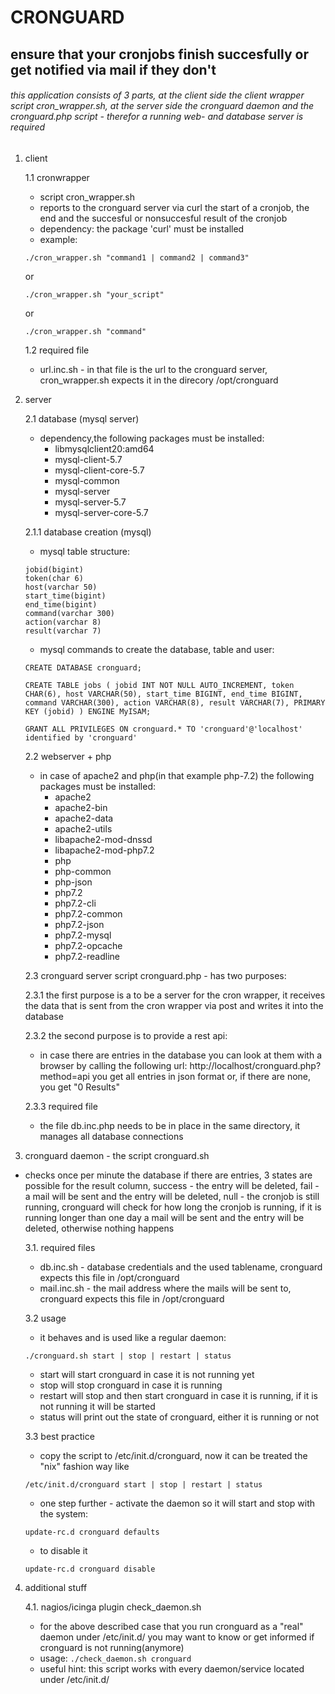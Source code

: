 # CRONGUARD
## ensure that your cronjobs finish succesfully or get notified via mail if they don't
###### this application consists of 3 parts, at the client side the client wrapper script cron_wrapper.sh, at the server side the cronguard daemon   and the cronguard.php script - therefor a running web- and database server is required 

1. client
  
    1.1 cronwrapper
    - script cron_wrapper.sh
    - reports to the cronguard server via curl the start of a cronjob, the end and the succesful or nonsuccesful result of the cronjob
    - dependency: the package 'curl' must be installed
    - example: 
    ```
    ./cron_wrapper.sh "command1 | command2 | command3" 
    ```
    or
    ```
    ./cron_wrapper.sh "your_script"
    ``` 
    or  
    ```
    ./cron_wrapper.sh "command"
    ```
     
   1.2 required file
   - url.inc.sh - in that file is the url to the cronguard server, cron_wrapper.sh expects it in the direcory /opt/cronguard

2. server

    2.1 database (mysql server)
    - dependency,the following packages must be installed:
      - libmysqlclient20:amd64
      - mysql-client-5.7
      - mysql-client-core-5.7
      - mysql-common
      - mysql-server
      - mysql-server-5.7
      - mysql-server-core-5.7
    
    2.1.1 database creation (mysql)
    - mysql table structure:
    ```
    jobid(bigint)
    token(char 6)
    host(varchar 50)
    start_time(bigint)
    end_time(bigint)
    command(varchar 300)
    action(varchar 8)
    result(varchar 7)
    ```
    - mysql commands to create the database, table and user:
    ```
    CREATE DATABASE cronguard;
    ```
    ```
    CREATE TABLE jobs ( jobid INT NOT NULL AUTO_INCREMENT, token CHAR(6), host VARCHAR(50), start_time BIGINT, end_time BIGINT,                   command VARCHAR(300), action VARCHAR(8), result VARCHAR(7), PRIMARY KEY (jobid) ) ENGINE MyISAM;
    ```
    ```
    GRANT ALL PRIVILEGES ON cronguard.* TO 'cronguard'@'localhost' identified by 'cronguard'
    ```

    2.2 webserver + php
    - in case of apache2 and php(in that example php-7.2) the following packages must be installed:
      - apache2
      - apache2-bin
      - apache2-data
      - apache2-utils
      - libapache2-mod-dnssd
      - libapache2-mod-php7.2
      - php
      - php-common
      - php-json
      - php7.2
      - php7.2-cli
      - php7.2-common
      - php7.2-json
      - php7.2-mysql
      - php7.2-opcache
      - php7.2-readline
        
    2.3 cronguard server script cronguard.php - has two purposes:
    
    2.3.1 the first purpose is a to be a server for the cron wrapper, it receives the data that is sent from the cron wrapper via post and writes it into the database
    
    2.3.2 the second purpose is to provide a rest api:
     - in case there are entries in the database you can look at them with a browser by calling the following url: http://localhost/cronguard.php?method=api you get all entries in json format or, if there are none, you get "0 Results"
    
    2.3.3 required file
     - the file db.inc.php needs to be in place in the same directory, it manages all database connections

3. cronguard daemon - the script cronguard.sh
  - checks once per minute the database if there are entries, 3 states are possible for the result column, success - the entry will be deleted, fail - a mail will be sent and the entry will be deleted, null - the cronjob is still running, cronguard will check for how long the cronjob is running, if it is running longer than one day a mail will be sent and the entry will be deleted, otherwise nothing happens
 
    3.1. required files
    - db.inc.sh - database credentials and the used tablename, cronguard expects this file in /opt/cronguard
    - mail.inc.sh - the mail address where the mails will be sent to, cronguard expects this file in /opt/cronguard

    3.2 usage 
    - it behaves and is used like a regular daemon: 
    ```
    ./cronguard.sh start | stop | restart | status
    ```
    - start will start cronguard in case it is not running yet
    - stop will stop cronguard in case it is running
    - restart will stop and then start cronguard in case it is running, if it is not running it will be started
    - status will print out the state of cronguard, either it is running or not

    3.3 best practice
    - copy the script to /etc/init.d/cronguard, now it can be treated the "nix" fashion way like
    
    ```/etc/init.d/cronguard start | stop | restart | status```
    - one step further - activate the daemon so it will start and stop with the system:
    ```
    update-rc.d cronguard defaults
    ```
    - to disable it
    ```
    update-rc.d cronguard disable
    ```

4. additional stuff

    4.1. nagios/icinga plugin check_daemon.sh
    - for the above described case that you run cronguard as a "real" daemon under /etc/init.d/ you may want to know or get informed if cronguard is not running(anymore) 
    - usage:
    ```./check_daemon.sh cronguard```
    - useful hint: this script works with every daemon/service located under /etc/init.d/

